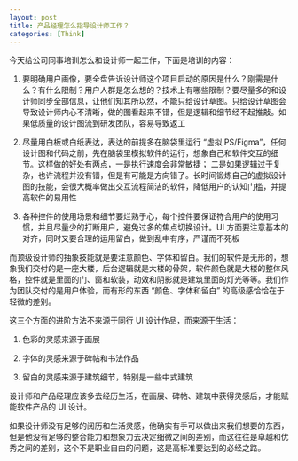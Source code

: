```yaml
---
layout: post
title: 产品经理怎么指导设计师工作？
categories: [Think]
---
```


今天给公司同事培训怎么和设计师一起工作，下面是培训的内容：

1. 要明确用户画像，要全盘告诉设计师这个项目启动的原因是什么？刚需是什么？有什么限制？用户人群是怎么想的？技术上有哪些限制？要尽量多的和设计师同步全部信息，让他们知其所以然，不能只给设计草图。只给设计草图会导致设计师内心不清晰，做的图看起来不错，但是逻辑和细节经不起推敲。如果低质量的设计图流到研发团队，容易导致返工

2. 尽量用白板或白纸表达，表达的前提多在脑袋里运行 “虚拟 PS/Figma”，任何设计图和代码之前，先在脑袋里模拟软件的运行，想象自己和软件交互的细节。这样做的好处有两点，一是执行速度会非常敏捷； 二是如果逻辑过于复杂，也许流程并没有错，但是有可能是方向错了。长时间锻炼自己的虚拟设计图的技能，会很大概率做出交互流程简洁的软件，降低用户的认知门槛，并提高软件的易用性

3. 各种控件的使用场景和细节要烂熟于心，每个控件要保证符合用户的使用习惯，并且尽量少的打断用户，避免过多的焦点切换设计。UI 方面要注意基本的对齐，同时又要合理的运用留白，做到乱中有序，严谨而不死板

而顶级设计师的抽象技能就是要注意颜色、字体和留白。我们的软件是无形的，想象我们交付的是一座大楼，后台逻辑就是大楼的骨架，软件颜色就是大楼的整体风格，控件就是里面的门、窗和软装，动效和阴影就是建筑里面的灯光等等。我们作为团队交付的是用户体验，而有形的东西 “颜色、字体和留白” 的高级感恰恰在于轻微的差别。

这三个方面的进阶方法不来源于同行 UI 设计作品，而来源于生活：

1. 色彩的灵感来源于画展

2. 字体的灵感来源于碑帖和书法作品

3. 留白的灵感来源于建筑细节，特别是一些中式建筑

设计师和产品经理应该多去经历生活，在画展、碑帖、建筑中获得灵感后，才能赋能软件产品的 UI 设计。

如果设计师没有足够的阅历和生活灵感，他确实有手可以做出来我们想要的东西，但是他没有足够的整合能力和想象力去决定细微之间的差别，而这往往是卓越和优秀之间的差别，这个不是职业自由的问题，这是高标准要达到的必经之路。
